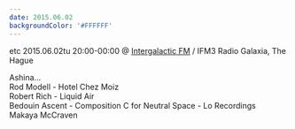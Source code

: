 ```yaml
---
date: 2015.06.02
backgroundColor: '#FFFFFF'
---
```


etc 2015.06.02tu 20:00-00:00 @ [Intergalactic FM](http://www.intergalacticfm.com/) / IFM3 Radio Galaxia, The Hague  

Ashina...  
Rod Modell - Hotel Chez Moiz  
Robert Rich - Liquid Air  
Bedouin Ascent - Composition C for Neutral Space - Lo Recordings  
Makaya McCraven